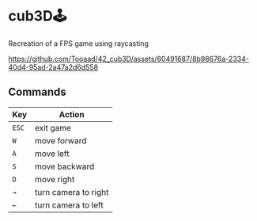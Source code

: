 # cub3D🕹️
Recreation of a FPS game using raycasting

https://github.com/Tooaad/42_cub3D/assets/60491687/8b98676a-2334-40d4-95ad-2a47a2d6d558

## Commands

| Key   | Action |
| ------------ | ------------ |
| `ESC` | exit game |
| `W` | move forward |
| `A` | move left |
| `S` | move backward |
| `D` | move right |
| `→` | turn camera to right |
| `←` | turn camera to left |




